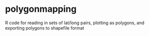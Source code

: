 # polygonmapping
R code for reading in sets of lat/long pairs, plotting as polygons, and exporting polygons to shapefile format
